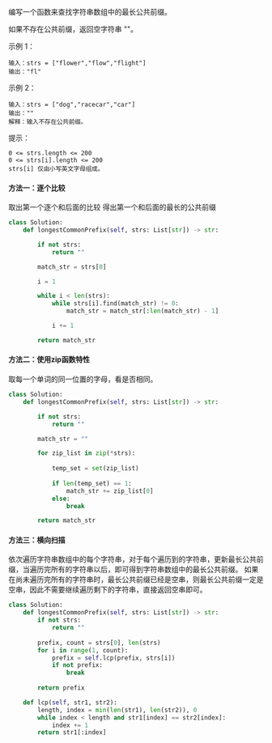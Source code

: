 编写一个函数来查找字符串数组中的最长公共前缀。

如果不存在公共前缀，返回空字符串 ""。

示例 1：

```
输入：strs = ["flower","flow","flight"]
输出："fl"
```

示例 2：

``` 
输入：strs = ["dog","racecar","car"]
输出：""
解释：输入不存在公共前缀。
```

提示：
``` 
0 <= strs.length <= 200
0 <= strs[i].length <= 200
strs[i] 仅由小写英文字母组成。
```


#### 方法一：逐个比较

取出第一个逐个和后面的比较 得出第一个和后面的最长的公共前缀

```python
class Solution:
    def longestCommonPrefix(self, strs: List[str]) -> str:

        if not strs:
            return ""

        match_str = strs[0]

        i = 1

        while i < len(strs):
            while strs[i].find(match_str) != 0:
                match_str = match_str[:len(match_str) - 1]

            i += 1

        return match_str
```


#### 方法二：使用zip函数特性

取每一个单词的同一位置的字母，看是否相同。

```python
class Solution:
    def longestCommonPrefix(self, strs: List[str]) -> str:

        if not strs:
            return ""

        match_str = ""

        for zip_list in zip(*strs):
            
            temp_set = set(zip_list)
            
            if len(temp_set) == 1:
                match_str += zip_list[0]
            else:
                break

        return match_str
```

#### 方法三：横向扫描

依次遍历字符串数组中的每个字符串，对于每个遍历到的字符串，更新最长公共前缀，当遍历完所有的字符串以后，即可得到字符串数组中的最长公共前缀。
如果在尚未遍历完所有的字符串时，最长公共前缀已经是空串，则最长公共前缀一定是空串，因此不需要继续遍历剩下的字符串，直接返回空串即可。

```python
class Solution:
    def longestCommonPrefix(self, strs: List[str]) -> str:
        if not strs:
            return ""
        
        prefix, count = strs[0], len(strs)
        for i in range(1, count):
            prefix = self.lcp(prefix, strs[i])
            if not prefix:
                break
        
        return prefix

    def lcp(self, str1, str2):
        length, index = min(len(str1), len(str2)), 0
        while index < length and str1[index] == str2[index]:
            index += 1
        return str1[:index]

```